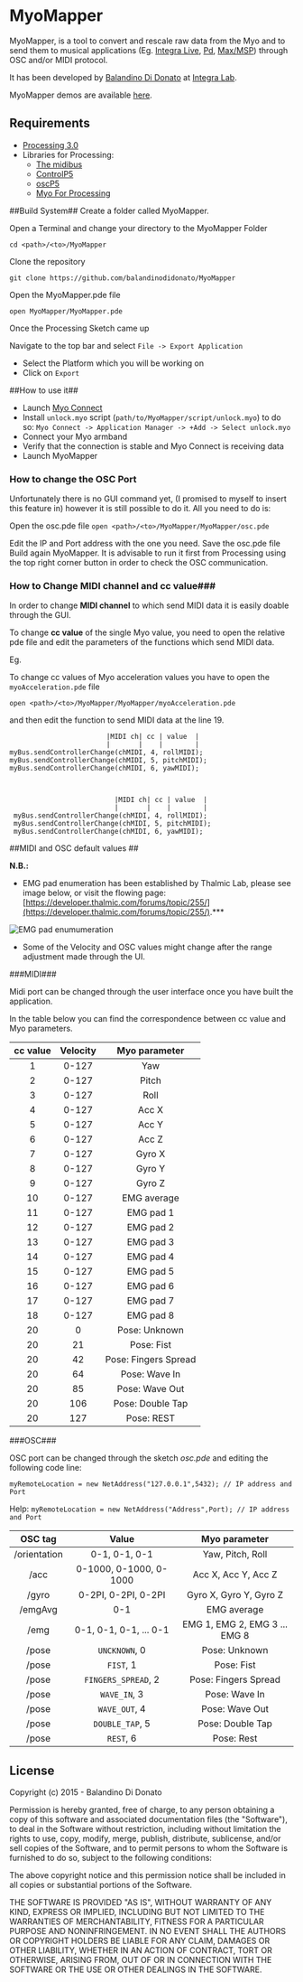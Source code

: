 # MyoMapper #
MyoMapper, is a tool to convert and rescale raw data from the Myo and to send them to musical applications (Eg. [Integra Live](http://www.integralive.org), [Pd](https://puredata.info), [Max/MSP](https://cycling74.com/products/max/)) through OSC and/or MIDI protocol.

It has been developed by [Balandino Di Donato](http://www.balandinodidonato.com) at [Integra Lab](http://www.integra.io/lab).

MyoMapper demos are available [here](https://vimeo.com/album/3313801).

## Requirements ##

- [Processing 3.0](https://processing.org/download/)
- Libraries for Processing:
  - [The midibus](http://www.smallbutdigital.com/themidibus.php)
  - [ControlP5](http://www.sojamo.de/libraries/controlP5/)
  - [oscP5](http://www.sojamo.de/libraries/oscP5/)
  - [Myo For Processing](https://github.com/nok/myo-processing)

##Build System##
Create a folder called MyoMapper.

Open a Terminal and change your directory to the MyoMapper Folder

`cd <path>/<to>/MyoMapper`

Clone the repository

`git clone https://github.com/balandinodidonato/MyoMapper`

Open the MyoMapper.pde file

`open MyoMapper/MyoMapper.pde`

Once the Processing Sketch came up

Navigate to the top bar and select `File -> Export Application`

- Select the Platform which you will be working on
- Click on `Export`

##How to use it##

- Launch [Myo Connect](https://developer.thalmic.com/downloads)
- Install `unlock.myo`  script (`path/to/MyoMapper/script/unlock.myo`) to do so:
`Myo Connect -> Application Manager -> +Add -> Select unlock.myo`
- Connect your Myo armband
- Verify that the connection is stable and Myo Connect is receiving data
- Launch MyoMapper

### How to change the OSC Port ###
Unfortunately there is no GUI command yet, (I promised to myself to insert this feature in) however it is still possible to do it. All you need to do is:

Open the osc.pde file
`open <path>/<to>/MyoMapper/MyoMapper/osc.pde`

Edit the IP and Port address with the one you need.
Save the osc.pde file
Build again MyoMapper. It is advisable to run it first from Processing using the top right corner button in order to check the OSC communication.

### How to Change MIDI  channel and cc value###
In order to change **MIDI channel** to which send MIDI data it is easily doable through the GUI.

To change **cc value** of the single Myo value, you need to open the relative pde file and edit the parameters of the functions which send MIDI data.

Eg.

To change cc values of Myo acceleration values you have to open the `myoAcceleration.pde` file

`open <path>/<to>/MyoMapper/MyoMapper/myoAcceleration.pde`

and then edit the function to send MIDI data at the line 19.


                            |MIDI ch| cc | value  |
                            |       |    |        |
    myBus.sendControllerChange(chMIDI, 4, rollMIDI);
    myBus.sendControllerChange(chMIDI, 5, pitchMIDI);
    myBus.sendControllerChange(chMIDI, 6, yawMIDI);



                              |MIDI ch| cc | value  |
                              |       |    |        |
     myBus.sendControllerChange(chMIDI, 4, rollMIDI);
     myBus.sendControllerChange(chMIDI, 5, pitchMIDI);
     myBus.sendControllerChange(chMIDI, 6, yawMIDI);

##MIDI and OSC default values ##

**N.B.:**

- EMG pad enumeration has been established by Thalmic Lab, please see image below, or visit the flowing page: [https://developer.thalmic.com/forums/topic/255/](https://developer.thalmic.com/forums/topic/255/).***

![EMG pad enumumeration](http://i59.tinypic.com/1zyez3r.jpg "EMG pad enumumeration")

- Some of the Velocity and OSC values might change after the range adjustment made through the UI.

###MIDI###

Midi port can be changed through the user interface once you have built the application.

In the table below you can find the correspondence between cc value and Myo parameters.

| cc value | Velocity | Myo parameter        |
| :---:    | :---:    | :---:                |
| 1        | 0-127    | Yaw                  |
| 2        | 0-127    | Pitch                |
| 3        | 0-127    | Roll                 |
| 4        | 0-127    | Acc X                |
| 5        | 0-127    | Acc Y                |
| 6        | 0-127    | Acc Z                |
| 7        | 0-127    | Gyro X               |
| 8        | 0-127    | Gyro Y               |
| 9        | 0-127    | Gyro Z               |
| 10       | 0-127    | EMG average          |
| 11       | 0-127    | EMG pad 1            |
| 12       | 0-127    | EMG pad 2            |
| 13       | 0-127    | EMG pad 3            |
| 14       | 0-127    | EMG pad 4            |
| 15       | 0-127    | EMG pad 5            |
| 16       | 0-127    | EMG pad 6            |
| 17       | 0-127    | EMG pad 7            |
| 18       | 0-127    | EMG pad 8            |
| 20       | 0        | Pose: Unknown        |
| 20       | 21       | Pose: Fist           |
| 20       | 42       | Pose: Fingers Spread |
| 20       | 64       | Pose: Wave In        |
| 20       | 85       | Pose: Wave Out       |
| 20       | 106      | Pose: Double Tap     |
| 20       | 127      | Pose: REST           |

###OSC###

OSC port can be changed through the sketch *osc.pde* and editing the following code line:

`myRemoteLocation = new NetAddress("127.0.0.1",5432); // IP address and Port`

Help:
`myRemoteLocation = new NetAddress("Address",Port); // IP address and Port`

| OSC tag      | Value                  | Myo parameter                |
| :---:        | :---:                  | :---:                        |
| /orientation | 0-1, 0-1, 0-1          | Yaw, Pitch, Roll             |
| /acc         | 0-1000, 0-1000, 0-1000 | Acc X, Acc Y, Acc Z          |
| /gyro        | 0-2PI, 0-2PI, 0-2PI    | Gyro X, Gyro Y, Gyro Z       |
| /emgAvg      | 0-1                    | EMG average                  |
| /emg         | 0-1, 0-1, 0-1, ... 0-1 | EMG 1, EMG 2, EMG 3 ... EMG 8|
| /pose        | `UNCKNOWN`, 0          | Pose: Unknown                |
| /pose        | `FIST`, 1              |  Pose: Fist                  |
| /pose        | `FINGERS_SPREAD`, 2    | Pose: Fingers Spread         |
| /pose        | `WAVE_IN`, 3           | Pose: Wave In                |
| /pose        | `WAVE_OUT`, 4          | Pose: Wave Out               |
| /pose        | `DOUBLE_TAP`, 5        | Pose: Double Tap             |
| /pose        | `REST`, 6              | Pose: Rest                   |

## License ##
Copyright (c)  2015 - Balandino Di Donato

Permission is hereby granted, free of charge, to any person obtaining a copy
of this software and associated documentation files (the "Software"), to deal
in the Software without restriction, including without limitation the rights
to use, copy, modify, merge, publish, distribute, sublicense, and/or sell
copies of the Software, and to permit persons to whom the Software is
furnished to do so, subject to the following conditions:

The above copyright notice and this permission notice shall be included in
all copies or substantial portions of the Software.

THE SOFTWARE IS PROVIDED "AS IS", WITHOUT WARRANTY OF ANY KIND, EXPRESS OR
IMPLIED, INCLUDING BUT NOT LIMITED TO THE WARRANTIES OF MERCHANTABILITY,
FITNESS FOR A PARTICULAR PURPOSE AND NONINFRINGEMENT. IN NO EVENT SHALL THE
AUTHORS OR COPYRIGHT HOLDERS BE LIABLE FOR ANY CLAIM, DAMAGES OR OTHER
LIABILITY, WHETHER IN AN ACTION OF CONTRACT, TORT OR OTHERWISE, ARISING FROM,
OUT OF OR IN CONNECTION WITH THE SOFTWARE OR THE USE OR OTHER DEALINGS IN
THE SOFTWARE.
